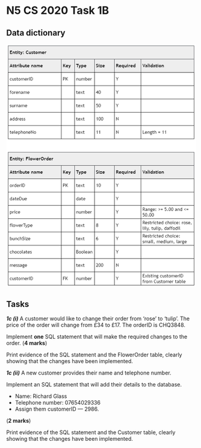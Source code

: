 # N5 CS 2020 Task 1B

## Data dictionary

![anytimeFlowers database](assets/Task_1B.png)

## Tasks

___1c (i)___ A customer would like to change their order from ‘rose’ to ‘tulip’. The price of the order will change from £34 to £17. The orderID is CHQ3848.

Implement __one__ SQL statement that will make the required changes to the order. (__4 marks__)

Print evidence of the SQL statement and the FlowerOrder table, clearly showing that the changes have been implemented.

___1c (ii)___ A new customer provides their name and telephone number.

Implement an SQL statement that will add their details to the database.

* Name: Richard Glass
* Telephone number: 07654029336
* Assign them customerID — 2986.

(__2 marks__)

Print evidence of the SQL statement and the Customer table, clearly showing that the changes have been implemented.